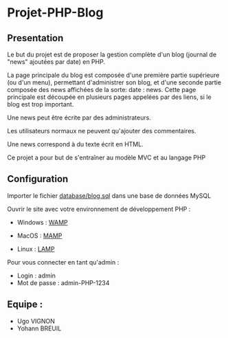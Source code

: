 # Projet-PHP-Blog

## Presentation 

Le but du projet est de proposer la gestion complète d'un blog (journal de "news" ajoutées par date) en PHP.

La page principale du blog est composée d'une première partie supérieure (ou d'un menu), permettant d'administrer son blog, et d'une seconde partie composée des news affichées de la sorte: date : news. Cette page principale est découpée en plusieurs pages appelées par des liens, si le blog est trop important.

Une news peut être écrite par des administrateurs. 

Les utilisateurs normaux ne peuvent qu'ajouter des commentaires. 

Une news correspond à du texte écrit en HTML. 

Ce projet a pour but de s'entraîner au modèle MVC et au langage PHP

## Configuration 

Importer le fichier [database/blog.sql](database/blog.sql) dans une base de données MySQL

Ouvrir le site avec votre environnement de développement PHP :

* Windows : [WAMP](https://www.wampserver.com/)

* MacOS : [MAMP](https://www.mamp.info/fr/downloads/)

* Linux : [LAMP](https://doc.ubuntu-fr.org/lamp)

Pour vous connecter en tant qu'admin : 

* Login : admin 
* Mot de passe : admin-PHP-1234

## Equipe : 

* Ugo VIGNON
* Yohann BREUIL
